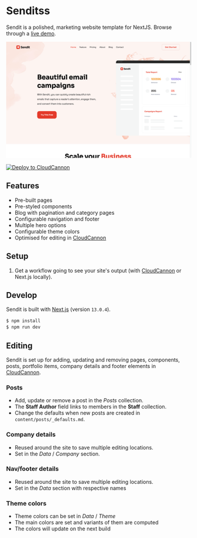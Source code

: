 # Senditss

Sendit is a polished, marketing website template for NextJS. Browse through a [live demo](https://mysterious-oryx.cloudvent.net/). 

![Sendit template screenshot](public/images/_screenshot.png)


[![Deploy to CloudCannon](https://buttons.cloudcannon.com/deploy.svg)](https://app.cloudcannon.com/register#sites/connect/github/CloudCannon/sendit-nextjs-template)

## Features

* Pre-built pages
* Pre-styled components
* Blog with pagination and category pages
* Configurable navigation and footer
* Multiple hero options 
* Configurable theme colors
* Optimised for editing in [CloudCannon](https://cloudcannon.com/)

## Setup

1. Get a workflow going to see your site's output (with [CloudCannon](https://app.cloudcannon.com/)
or Next.js locally).

## Develop

Sendit is built with [Next.js](https://nextjs.org/) (version `13.0.4`).

~~~bash
$ npm install
$ npm run dev
~~~

## Editing

Sendit is set up for adding, updating and removing pages, components, posts, portfolio items, company details and footer elements in [CloudCannon](https://app.cloudcannon.com/).

### Posts

* Add, update or remove a post in the *Posts* collection.
* The **Staff Author** field links to members in the **Staff** collection.
* Change the defaults when new posts are created in `content/posts/_defaults.md`.

### Company details

* Reused around the site to save multiple editing locations.
* Set in the *Data* / *Company* section.

### Nav/footer details

* Reused around the site to save multiple editing locations.
* Set in the *Data* section with respective names

### Theme colors

* Theme colors can be set in *Data* / *Theme*
* The main colors are set and variants of them are computed
* The colors will update on the next build
